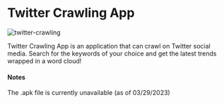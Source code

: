 # Twitter Crawling App

![twitter-crawling](https://user-images.githubusercontent.com/74639319/228590460-2da61ee4-7de6-4ea8-8395-5ac3d77a0b97.png)

Twitter Crawling App is an application that can crawl on Twitter social media. Search for the keywords of your choice and get the latest trends wrapped in a word cloud!

#### Notes
The .apk file is currently unavailable (as of 03/29/2023)
